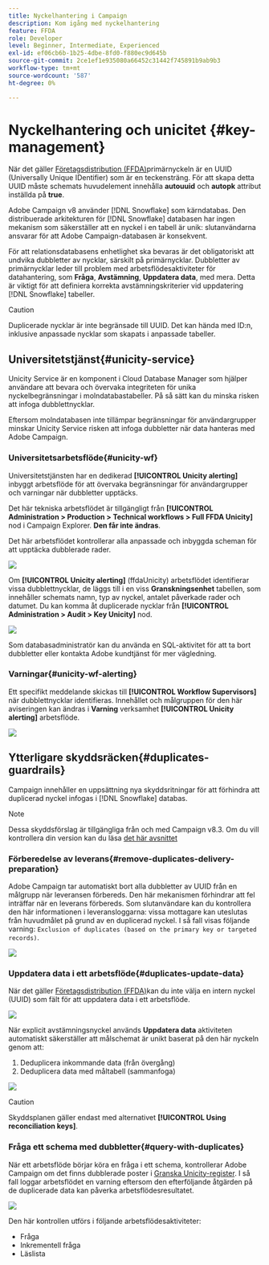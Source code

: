 ```yaml
---
title: Nyckelhantering i Campaign
description: Kom igång med nyckelhantering
feature: FFDA
role: Developer
level: Beginner, Intermediate, Experienced
exl-id: ef06cb6b-1b25-4dbe-8fd0-f880ec9d645b
source-git-commit: 2ce1ef1e935080a66452c31442f745891b9ab9b3
workflow-type: tm+mt
source-wordcount: '587'
ht-degree: 0%

---
```


# Nyckelhantering och unicitet {#key-management}

När det gäller [Företagsdistribution (FFDA)](enterprise-deployment.md)primärnyckeln är en UUID (Universally Unique IDentifier) som är en teckensträng. För att skapa detta UUID måste schemats huvudelement innehålla **autouuid** och **autopk** attribut inställda på **true**.

Adobe Campaign v8 använder [!DNL Snowflake] som kärndatabas. Den distribuerade arkitekturen för [!DNL Snowflake] databasen har ingen mekanism som säkerställer att en nyckel i en tabell är unik: slutanvändarna ansvarar för att Adobe Campaign-databasen är konsekvent.

För att relationsdatabasens enhetlighet ska bevaras är det obligatoriskt att undvika dubbletter av nycklar, särskilt på primärnycklar. Dubbletter av primärnycklar leder till problem med arbetsflödesaktiviteter för datahantering, som **Fråga**, **Avstämning**, **Uppdatera data**, med mera. Detta är viktigt för att definiera korrekta avstämningskriterier vid uppdatering [!DNL Snowflake] tabeller.


>[!CAUTION]
>
>Duplicerade nycklar är inte begränsade till UUID. Det kan hända med ID:n, inklusive anpassade nycklar som skapats i anpassade tabeller.


## Universitetstjänst{#unicity-service}

Unicity Service är en komponent i Cloud Database Manager som hjälper användare att bevara och övervaka integriteten för unika nyckelbegränsningar i molndatabastabeller. På så sätt kan du minska risken att infoga dubblettnycklar.

Eftersom molndatabasen inte tillämpar begränsningar för användargrupper minskar Unicity Service risken att infoga dubbletter när data hanteras med Adobe Campaign.

### Universitetsarbetsflöde{#unicity-wf}

Universitetstjänsten har en dedikerad **[!UICONTROL Unicity alerting]** inbyggt arbetsflöde för att övervaka begränsningar för användargrupper och varningar när dubbletter upptäcks.

Det här tekniska arbetsflödet är tillgängligt från **[!UICONTROL Administration > Production > Technical workflows > Full FFDA Unicity]** nod i Campaign Explorer. **Den får inte ändras**.

Det här arbetsflödet kontrollerar alla anpassade och inbyggda scheman för att upptäcka dubblerade rader.

![](assets/unicity-alerting-wf.png)

Om **[!UICONTROL Unicity alerting]** (ffdaUnicity) arbetsflödet identifierar vissa dubblettnycklar, de läggs till i en viss **Granskningsenhet** tabellen, som innehåller schemats namn, typ av nyckel, antalet påverkade rader och datumet. Du kan komma åt duplicerade nycklar från **[!UICONTROL Administration > Audit > Key Unicity]** nod.

![](assets/unicity-table.png)

Som databasadministratör kan du använda en SQL-aktivitet för att ta bort dubbletter eller kontakta Adobe kundtjänst för mer vägledning.

### Varningar{#unicity-wf-alerting}

Ett specifikt meddelande skickas till **[!UICONTROL Workflow Supervisors]** när dubblettnycklar identifieras. Innehållet och målgruppen för den här aviseringen kan ändras i **Varning** verksamhet **[!UICONTROL Unicity alerting]** arbetsflöde.

![](assets/wf-alert-activity.png)


## Ytterligare skyddsräcken{#duplicates-guardrails}

Campaign innehåller en uppsättning nya skyddsritningar för att förhindra att duplicerad nyckel infogas i [!DNL Snowflake] databas.

>[!NOTE]
>
>Dessa skyddsförslag är tillgängliga från och med Campaign v8.3. Om du vill kontrollera din version kan du läsa [det här avsnittet](../start/compatibility-matrix.md#how-to-check-your-campaign-version-and-buildversion)

### Förberedelse av leverans{#remove-duplicates-delivery-preparation}

Adobe Campaign tar automatiskt bort alla dubbletter av UUID från en målgrupp när leveransen förbereds. Den här mekanismen förhindrar att fel inträffar när en leverans förbereds. Som slutanvändare kan du kontrollera den här informationen i leveransloggarna: vissa mottagare kan uteslutas från huvudmålet på grund av en duplicerad nyckel. I så fall visas följande varning: `Exclusion of duplicates (based on the primary key or targeted records)`.

![](assets/exclusion-duplicates-log.png)

### Uppdatera data i ett arbetsflöde{#duplicates-update-data}

När det gäller [Företagsdistribution (FFDA)](enterprise-deployment.md)kan du inte välja en intern nyckel (UUID) som fält för att uppdatera data i ett arbetsflöde.

![](assets/update-data-no-internal-key.png)

När explicit avstämningsnyckel används **Uppdatera data** aktiviteten automatiskt säkerställer att målschemat är unikt baserat på den här nyckeln genom att:

1. Deduplicera inkommande data (från övergång)
1. Deduplicera data med måltabell (sammanfoga)


![](assets/update-data-deduplicate.png)

>[!CAUTION]
>
>Skyddsplanen gäller endast med alternativet **[!UICONTROL Using reconciliation keys]**.


### Fråga ett schema med dubbletter{#query-with-duplicates}

När ett arbetsflöde börjar köra en fråga i ett schema, kontrollerar Adobe Campaign om det finns dubblerade poster i [Granska Unicity-register](#unicity-wf). I så fall loggar arbetsflödet en varning eftersom den efterföljande åtgärden på de duplicerade data kan påverka arbetsflödesresultatet.

![](assets/query-with-duplicates.png)

Den här kontrollen utförs i följande arbetsflödesaktiviteter:

* Fråga
* Inkrementell fråga
* Läslista